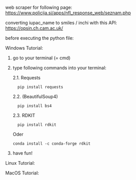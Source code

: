 web scraper for following page: 
https://www.policija.si/apps/nfl_response_web/seznam.php

converting iupac_name to smiles / inchi with this API:
      https://opsin.ch.cam.ac.uk/

before executing the python file:

Windows Tutorial:
  1. go to your terminal (= cmd)
  2. type following commands into your terminal:
     
     2.1. Requests

           pip install requests
     
     2.2.  (BeautifulSoup4)
     
           pip install bs4
     
     2.3. RDKIT

           pip install rdkit

     Oder

         conda install -c conda-forge rdkit
     
  4. have fun!


Linux Tutorial:

MacOS Tutorial:
